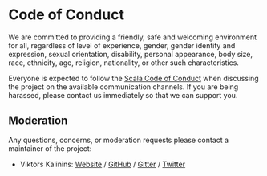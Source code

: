 # Code of Conduct

We are committed to providing a friendly, safe and welcoming environment for all, regardless of level of experience, gender, gender identity and expression, sexual orientation, disability, personal appearance, body size, race, ethnicity, age, religion, nationality, or other such characteristics.

Everyone is expected to follow the [Scala Code of Conduct] when discussing the project on the available communication channels. If you are being harassed, please contact us immediately so that we can support you.

## Moderation

Any questions, concerns, or moderation requests please contact a maintainer of the project:

- Viktors Kalinins: [Website](mercurievv@github.io) / [GitHub](https://github.com/mercurievv) / [Gitter](https://gitter.im/mercurievv) / [Twitter](https://twitter.com/mercurievv)

[Scala Code of Conduct]: https://www.scala-lang.org/conduct/
